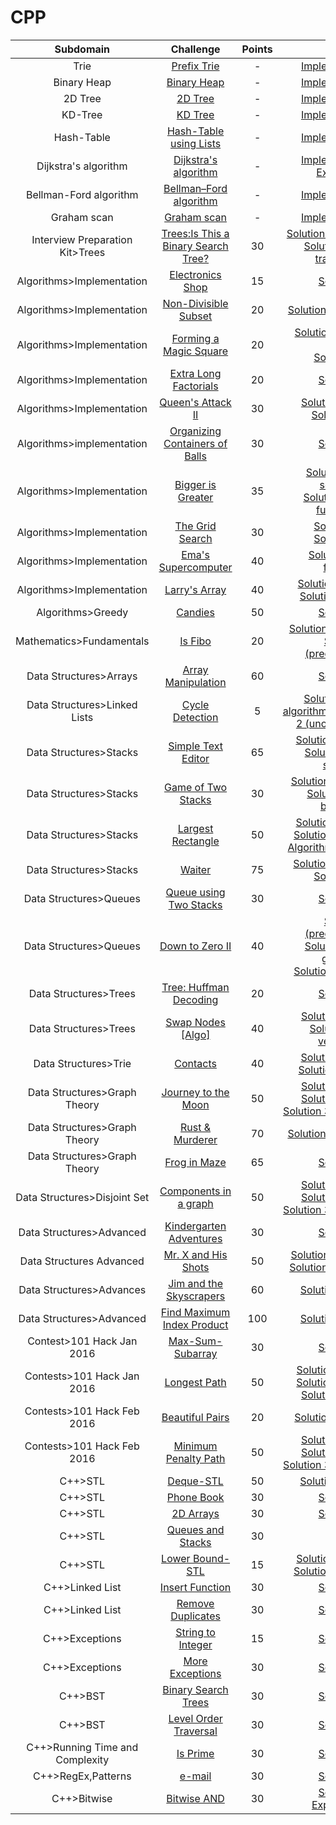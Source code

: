 # CPP

Subdomain|Challenge|Points|Solution
:-:|:-:|:-:|:-:
Trie|[Prefix Trie](https://en.wikipedia.org/wiki/Trie)|-|[Implementation.cpp](https://github.com/andy489/Data_Structures_and_Algorithms_CPP/blob/master/Trees/Trie%20(prefix%20trie).cpp)
Binary Heap|[Binary Heap](https://en.wikipedia.org/wiki/Binary_heap)|-|[Implementation.cpp](https://github.com/andy489/Data_Structures_and_Algorithms_CPP/blob/master/Trees/Binary%20Heap/MinHeap.cpp)
2D Tree|[2D Tree](https://en.wikipedia.org/wiki/K-d_tree)|-|[Implementation.cpp](https://github.com/andy489/Data_Structures_and_Algorithms_CPP/blob/master/K%20Dimensional%20Trees/2DTree.md)
KD-Tree|[KD Tree](https://en.wikipedia.org/wiki/K-d_tree)|-|[Implementation.cpp](https://github.com/andy489/Data_Structures_and_Algorithms_CPP/blob/master/K%20Dimensional%20Trees/KD-Tree.cpp)
Hash-Table|[Hash-Table using Lists](https://en.wikipedia.org/wiki/Hash_table)|-|[Implementation.cpp](https://github.com/andy489/Data_Structures_and_Algorithms_CPP/blob/master/Hash%20Table/Hash%20Table%20using%20Lists.cpp)
Dijkstra's algorithm| [Dijkstra's algorithm](https://en.wikipedia.org/wiki/Dijkstra%27s_algorithm)|-|[Implementation.cpp](https://github.com/andy489/Data_Structures_and_Algorithms_CPP/blob/master/Graphs/Dijkstra.cpp)<br>[Examples.md](https://github.com/andy489/Discrete_Structures/tree/master/DS1%20Dijkstra)
Bellman-Ford algorithm| [Bellman–Ford algorithm](https://en.wikipedia.org/wiki/Bellman–Ford_algorithm)|-|[Implementation.cpp](https://github.com/andy489/Data_Structures_and_Algorithms_CPP/blob/master/Graphs/Bellman-Ford%20algorithm.cpp)
Graham scan|[Graham scan](https://en.wikipedia.org/wiki/Graham_scan)|-|[Implementation.cpp](https://github.com/andy489/Data_Structures_and_Algorithms_CPP/blob/master/K%20Dimensional%20Trees/Convex-Hull%20(Graham-scan).cpp)
Interview Preparation Kit>Trees|[Trees:Is This a Binary Search Tree?](https://www.hackerrank.com/challenges/ctci-is-binary-search-tree/problem?h_l=interview&playlist_slugs%5B%5D=interview-preparation-kit&playlist_slugs%5B%5D=trees)|30|[Solution 1 (recursive).cpp](https://github.com/andy489/Data_Structures_and_Algorithms_CPP/blob/master/Interview%20Preparation%20Kit/Trees/Trees:%20Is%20This%20a%20Binary%20Search%20Tree%3F%20(recursive).cpp)<br>[Solution 2 (inorder traversal).cpp](https://github.com/andy489/Data_Structures_and_Algorithms_CPP/blob/master/Interview%20Preparation%20Kit/Trees/Trees:%20Is%20This%20a%20Binary%20Search%20Tree%3F%20(inorder%20traversal).cpp)
Algorithms>Implementation|[Electronics Shop](https://www.hackerrank.com/challenges/electronics-shop/problem)|15|[Solution.cpp](https://github.com/andy489/Data_Structures_and_Algorithms_CPP/blob/master/Algorithms/Implementation/Electronics%20Shop.cpp)
Algorithms>Implementation|[Non-Divisible Subset](https://www.hackerrank.com/challenges/non-divisible-subset/problem)|20|[Solution 1 (counting).cpp](https://github.com/andy489/Data_Structures_and_Algorithms_CPP/blob/master/Algorithms/Implementation/Non-Divisible%20Subset.cpp)
Algorithms>Implementation|[Forming a Magic Square](https://www.hackerrank.com/challenges/magic-square-forming/problem)|20|[Solution 1.cpp](https://github.com/andy489/Data_Structures_and_Algorithms_CPP/blob/master/Algorithms/Implementation/Forming%20a%20Magic%20Square%20(solution%201).cpp)<bt>[Solution 2.cpp](https://github.com/andy489/Data_Structures_and_Algorithms_CPP/blob/master/Algorithms/Implementation/Forming%20a%20Magic%20Square%20(solution%202).cpp)<br>[Solution 3.cpp](https://github.com/andy489/Data_Structures_and_Algorithms_CPP/blob/master/Algorithms/Implementation/Forming%20a%20Magic%20Square%20(solution%203).cpp)
Algorithms>Implementation|[Extra Long Factorials](https://www.hackerrank.com/challenges/extra-long-factorials/problem)|20|[Solution.cpp](https://github.com/andy489/Data_Structures_and_Algorithms_CPP/blob/master/Algorithms/Implementation/Extra%20Long%20factorials.cpp)
Algorithms>Implementation|[Queen's Attack II](https://www.hackerrank.com/challenges/queens-attack-2/problem)|30|[Solution 1 (bfs).cpp](https://github.com/andy489/Data_Structures_and_Algorithms_CPP/blob/master/Algorithms/Implementation/Queen's%20Attack%20II%20(bfs).cpp)<br>[Solution 2 (dfs)](https://github.com/andy489/Data_Structures_and_Algorithms_CPP/blob/master/Algorithms/Implementation/Queen's%20Attack%20II%20(dfs).cpp)
Algorithms>implementation|[Organizing Containers of Balls](https://www.hackerrank.com/challenges/organizing-containers-of-balls/problem)|30|[Solution.cpp](https://github.com/andy489/Data_Structures_and_Algorithms_CPP/blob/master/Algorithms/Implementation/Organizing%20Containers%20of%20Balls.cpp)
Algorithms>Implementation|[Bigger is Greater](https://www.hackerrank.com/challenges/bigger-is-greater/problem)|35|[Solution 1 (binary search).cpp](https://github.com/andy489/Data_Structures_and_Algorithms_CPP/blob/master/Algorithms/Implementation/Bigger%20is%20Greater%20(binary%20search).cpp)<br>[Solution 2 (built-in function).cpp](https://github.com/andy489/Data_Structures_and_Algorithms_CPP/blob/master/Algorithms/Implementation/Bigger%20is%20Greater%20(built-in%20function).cpp)
Algorithms>Implementation|[The Grid Search](https://www.hackerrank.com/challenges/the-grid-search/problem)|30|[Solution 1.cpp](https://github.com/andy489/Data_Structures_and_Algorithms_CPP/blob/master/Algorithms/Implementation/The%20Grid%20Search%20(first%20solution).cpp)<br>[Solution 2.cpp](https://github.com/andy489/Data_Structures_and_Algorithms_CPP/blob/master/Algorithms/Implementation/The%20Grid%20Search%20(second%20solution).cpp)
Algorithms>Implementation|[Ema's Supercomputer](https://www.hackerrank.com/challenges/two-pluses/problem)|40|[Solution 1 (brute force).cpp](https://github.com/andy489/Data_Structures_and_Algorithms_CPP/blob/master/Algorithms/Implementation/Ema's%20Supercomputer.cpp)
Algorithms>Implementation|[Larry's Array](https://www.hackerrank.com/challenges/larrys-array/problem)|40|[Solution 1 (slow).cpp](https://github.com/andy489/Data_Structures_and_Algorithms_CPP/blob/master/Algorithms/Implementation/Larry's%20Array%20(slow).cpp)<br>[Solution 2 (fast).cpp](https://github.com/andy489/Data_Structures_and_Algorithms_CPP/blob/master/Algorithms/Implementation/Larry's%20Array%20(fast).cpp)
  Algorithms>Greedy|[Candies](https://www.hackerrank.com/challenges/candies/problem)|50|[Solution.cpp](https://github.com/andy489/Data_Structures_and_Algorithms_CPP/blob/master/Algorithms/Greedy/Candies.cpp)
Mathematics>Fundamentals|[Is Fibo](https://www.hackerrank.com/challenges/is-fibo/problem?h_r=internal-search)|20|[Solution 1 (memory).cpp](https://github.com/andy489/Data_Structures_and_Algorithms_CPP/blob/master/Mathematics/Fundamental/Is%20Fibo%20(memory).cpp)<br>[Solution 2 (precompute).cpp](https://github.com/andy489/Data_Structures_and_Algorithms_CPP/blob/master/Mathematics/Fundamental/Is%20Fibo%20(precompute).cpp)
Data Structures>Arrays| [Array Manipulation](https://www.hackerrank.com/challenges/crush/problem)|60|[Solution.cpp](https://github.com/andy489/Data_Structures_and_Algorithms_CPP/blob/master/Data%20Structures/Arrays/Array%20manipulation.cpp)
Data Structures>Linked Lists|[Cycle Detection](https://www.hackerrank.com/challenges/detect-whether-a-linked-list-contains-a-cycle/problem)|5|[Solution 1 (Floyd's algorithm).cpp](https://github.com/andy489/Data_Structures_and_Algorithms_CPP/blob/master/Data%20Structures/Linked%20Lists/Cycle%20Detection%20(Floyd's%20algorithm).cpp)<br>[Solution 2 (unordered set).cpp](https://github.com/andy489/Data_Structures_and_Algorithms_CPP/blob/master/Data%20Structures/Linked%20Lists/Cycle%20Detection%20(unordered%20set).cpp)
Data Structures>Stacks|[Simple Text Editor](https://www.hackerrank.com/challenges/simple-text-editor/problem)|65|[Solution 1 (stack).cpp](https://github.com/andy489/Data_Structures_and_Algorithms_CPP/blob/master/Data%20Structures/Stacks/Simple%20Text%20Editor%20(stack).cpp)<br>[Solution 2 (history stack).cpp](https://github.com/andy489/Data_Structures_and_Algorithms_CPP/blob/master/Data%20Structures/Stacks/Simple%20Text%20Editor%20(history%20stack).cpp)
Data Structures>Stacks|[Game of Two Stacks](https://www.hackerrank.com/challenges/game-of-two-stacks/problem)|30|[Solution 1 (vectors).cpp](https://github.com/andy489/Data_Structures_and_Algorithms_CPP/blob/master/Data%20Structures/Stacks/Game%20of%20Two%20Stacks%20(vectors).cpp)<br>[Solution 2 (upper bound).cpp](https://github.com/andy489/Data_Structures_and_Algorithms_CPP/blob/master/Data%20Structures/Stacks/Game%20of%20Two%20Stacks%20(upper%20bound).cpp)
Data Structures>Stacks| [Largest Rectangle](https://www.hackerrank.com/challenges/largest-rectangle/problem)|50|[Solution 1 (stack).cpp](https://github.com/andy489/Data_Structures_and_Algorithms_CPP/blob/master/Data%20Structures/Stacks/Largest%20rectangle%20(stack).cpp)<br>[Solution 2 (vector).cpp](https://github.com/andy489/Data_Structures_and_Algorithms_CPP/blob/master/Data%20Structures/Stacks/Largest%20Rectangle%20(vector).cpp)<br>[Algorithm explanation.md](https://github.com/andy489/Data_Structures_and_Algorithms_CPP/blob/master/Data%20Structures/Stacks/Largest%20rectangle%20algorithm%20explanation.md)
Data Structures>Stacks|[Waiter](https://www.hackerrank.com/challenges/waiter/problem)|75|[Solution 1 (stacks).cpp](https://github.com/andy489/Data_Structures_and_Algorithms_CPP/blob/master/Data%20Structures/Stacks/Waiter%20(stacks).cpp)<br>[Solution 2.cpp](https://github.com/andy489/Data_Structures_and_Algorithms_CPP/blob/master/Data%20Structures/Stacks/Waiter.cpp)
Data Structures>Queues|[Queue using Two Stacks](https://www.hackerrank.com/challenges/queue-using-two-stacks/problem)|30|[Solution.cpp](https://github.com/andy489/Data_Structures_and_Algorithms_CPP/blob/master/Data%20Structures/Queues/Queue%20using%20Two%20Stacks.cpp)
Data Structures>Queues|[Down to Zero II](https://www.hackerrank.com/challenges/down-to-zero-ii/problem?h_r=internal-search)|40|[Solution 1 (precompute).cpp](https://github.com/andy489/Data_Structures_and_Algorithms_CPP/blob/master/Data%20Structures/Queues/Down%20to%20Zero%20II%20(precompute).cpp)<br>[Solution 2 (hidden graph).cpp](https://github.com/andy489/Data_Structures_and_Algorithms_CPP/blob/master/Data%20Structures/Queues/Down%20to%20Zero%20II%20(hidden%20graph).cpp)<br>[Solution 3 (queue).cpp](https://github.com/andy489/Data_Structures_and_Algorithms_CPP/blob/master/Data%20Structures/Queues/Down%20to%20Zero%20II%20(queue).cpp)
Data Structures>Trees|[Tree: Huffman Decoding](https://www.hackerrank.com/challenges/tree-huffman-decoding/problem)|20|[Solution.cpp](https://github.com/andy489/Data_Structures_and_Algorithms_CPP/blob/master/Data%20Structures/Trees/Tree:%20Huffman%20Decoding.cpp)
Data Structures>Trees|[Swap Nodes [Algo]](https://www.hackerrank.com/challenges/swap-nodes-algo/problem)|40|[Solution 1 (bfs).cpp](https://github.com/andy489/Data_Structures_and_Algorithms_CPP/blob/master/Data%20Structures/Trees/Swap%20Nodes%20%5BAlgo%5D%20(bfs).cpp)<br>[Solution 2 (child vectors).cpp](https://github.com/andy489/Data_Structures_and_Algorithms_CPP/blob/master/Data%20Structures/Trees/Swap%20Nodes%20%5BAlgo%5D%20(child%20vectors).cpp)
Data Structures>Trie|[Contacts](https://www.hackerrank.com/challenges/contacts/problem)|40|[Solution 1 (trie).cpp](https://github.com/andy489/Data_Structures_and_Algorithms_CPP/blob/master/Data%20Structures/Trie/Contacts%20(trie).cpp)<br>[Solution 2 (mapping)](https://github.com/andy489/Data_Structures_and_Algorithms_CPP/blob/master/Data%20Structures/Trie/Contacts%20(mapping).cpp)
Data Structures>Graph Theory| [Journey to the Moon](https://www.hackerrank.com/challenges/journey-to-the-moon/problem)|50|[Solution 1 (bfs).cpp](https://github.com/andy489/Data_Structures_and_Algorithms_CPP/blob/master/Data%20Structures/Graph%20Theory/Journey%20to%20the%20Moon%20(bfs).cpp)<br>[Solution 2 (dfs).cpp](https://github.com/andy489/Data_Structures_and_Algorithms_CPP/blob/master/Data%20Structures/Graph%20Theory/Journey%20to%20the%20Moon%20(dfs).cpp)<br>[Solution 3 (disjoint set).cpp](https://github.com/andy489/Data_Structures_and_Algorithms_CPP/blob/master/Data%20Structures/Graph%20Theory/Journey%20to%20the%20Moon%20(disjoint%20set).cpp)
Data Structures>Graph Theory | [Rust & Murderer](https://www.hackerrank.com/challenges/rust-murderer/problem)|70|[Solution (special bfs).cpp](https://github.com/andy489/Data_Structures_and_Algorithms_CPP/blob/master/Data%20Structures/Graph%20Theory/Rust%20%26%20Murderer%20(special%20bfs).cpp)
Data Structures>Graph Theory | [Frog in Maze](https://www.hackerrank.com/challenges/frog-in-maze/problem)|65|[Solution.cpp](https://github.com/andy489/Data_Structures_and_Algorithms_CPP/blob/master/Data%20Structures/Graph%20Theory/Frog%20in%20Maze.cpp)
Data Structures>Disjoint Set|[Components in a graph](https://www.hackerrank.com/challenges/components-in-graph/problem)|50|[Solution 1 (bfs).cpp](https://github.com/andy489/Data_Structures_and_Algorithms_CPP/blob/master/Data%20Structures/Disjoint%20Set/Components%20in%20a%20graph%20(bfs).cpp)<br>[Solution 2 (dfs).cpp](https://github.com/andy489/Data_Structures_and_Algorithms_CPP/blob/master/Data%20Structures/Disjoint%20Set/Components%20in%20a%20graph%20(dfs).cpp)<br>[Solution 3 (disjoint set).cpp](https://github.com/andy489/Data_Structures_and_Algorithms_CPP/blob/master/Data%20Structures/Disjoint%20Set/Components%20in%20a%20graph%20(disjoint%20set).cpp)
Data Structures>Advanced|[Kindergarten Adventures](https://www.hackerrank.com/challenges/kindergarten-adventures/problem)|30|[Solution.cpp](https://github.com/andy489/Data_Structures_and_Algorithms_CPP/blob/master/Data%20Structures/Advanced/Kindergarten%20Adventures.cpp)
Data Structures Advanced|[Mr. X and His Shots](https://www.hackerrank.com/challenges/x-and-his-shots/problem)|50|[Solution 1 (bounds).cpp](https://github.com/andy489/Data_Structures_and_Algorithms_CPP/blob/master/Data%20Structures/Advanced/Mr.%20X%20and%20His%20Shots%20(bounds).cpp)<br>[Solution 2 (marking).cpp](https://github.com/andy489/Data_Structures_and_Algorithms_CPP/blob/master/Data%20Structures/Advanced/Mr.%20X%20and%20His%20Shots%20(marking).cpp)
Data Structures>Advances|[Jim and the Skyscrapers](https://www.hackerrank.com/challenges/jim-and-the-skyscrapers/problem)|60|[Solution (stack).cpp](https://github.com/andy489/Data_Structures_and_Algorithms_CPP/blob/master/Data%20Structures/Advanced/Jim%20and%20the%20Skyscrapers%20(stack).cpp)
Data Structures>Advanced|[Find Maximum Index Product](https://www.hackerrank.com/challenges/find-maximum-index-product/problem)|100|[Solution (stack).cpp](https://github.com/andy489/Data_Structures_and_Algorithms_CPP/blob/master/Data%20Structures/Advanced/Find%20Maximum%20Index%20Product.cpp)
Contest>101 Hack Jan 2016 | [Max-Sum-Subarray](https://www.hackerrank.com/contests/101hack33/challenges/max-sum-subarray/problem) |30|[Solution.cpp](https://github.com/andy489/Data_Structures_and_Algorithms_CPP/blob/master/Contests/101%20Hack%20Jan%202016/Max-Sum-Subarray.cpp)
Contests>101 Hack Jan 2016 | [Longest Path](https://www.hackerrank.com/contests/101hack33/challenges/longest-path)|50|[Solution 1 (2 dfs).cpp](https://github.com/andy489/Data_Structures_and_Algorithms_CPP/blob/master/Contests/101%20Hack%20Jan%202016/Longest%20path%20(2%20dfs).cpp)<br>[Solution 2 (short).cpp](https://github.com/andy489/Data_Structures_and_Algorithms_CPP/blob/master/Contests/101%20Hack%20Jan%202016/Longest%20Path%20(short).cpp)<br>[Solution 3 (bfs).cpp](https://github.com/andy489/Data_Structures_and_Algorithms_CPP/blob/master/Contests/101%20Hack%20Jan%202016/Longest%20Path%20(bfs).cpp)
Contests>101 Hack Feb 2016|[Beautiful Pairs](https://www.hackerrank.com/contests/101hack34/challenges/beautiful-pairs)|20|[Solution (multiset).cpp](https://github.com/andy489/Data_Structures_and_Algorithms_CPP/blob/master/Contests/101%20Hack%20Feb%202016/Beautiful%20Pairs%20(multiset).cpp)
Contests>101 Hack Feb 2016|[Minimum Penalty Path](https://www.hackerrank.com/contests/101hack34/challenges/beautiful-path/problem)|50|[Solution 1 (bfs).cpp](https://github.com/andy489/Data_Structures_and_Algorithms_CPP/blob/master/Contests/101%20Hack%20Feb%202016/Minimum%20Penalty%20Path%20(bfs).cpp)<br>[Solution 2 (dfs).cpp](https://github.com/andy489/Data_Structures_and_Algorithms_CPP/blob/master/Contests/101%20Hack%20Feb%202016/Minimum%20Penalty%20Path%20(dfs).cpp)<br>[Solution 3 (disjoint set).cpp](https://github.com/andy489/Data_Structures_and_Algorithms_CPP/blob/master/Contests/101%20Hack%20Feb%202016/Minimum%20Penalty%20Path%20(disjoint%20set).cpp)
C++>STL|[Deque-STL](https://www.hackerrank.com/challenges/deque-stl/problem)|50|[Solution (linear).cpp](https://github.com/andy489/Data_Structures_and_Algorithms_CPP/blob/master/C%2B%2B/STL/Deque-STL%20(linear).cpp)
C++>STL|[Phone Book](https://www.hackerrank.com/challenges/30-dictionaries-and-maps/problem)|30|[Solution.cpp](https://github.com/andy489/Data_Structures_and_Algorithms_CPP/blob/master/C%2B%2B/STL/Phone%20Book.cpp)
C++>STL|[2D Arrays](https://www.hackerrank.com/challenges/30-2d-arrays/problem)| 30 |[Solution.cpp](https://github.com/andy489/Data_Structures_and_Algorithms_CPP/blob/master/C%2B%2B/STL/2D%20Arrays.cpp)
C++>STL|[Queues and Stacks](https://www.hackerrank.com/challenges/30-queues-stacks/problem)| 30 |[Solution](https://github.com/andy489/Data_Structures_and_Algorithms_CPP/blob/master/C%2B%2B/STL/Queues%20and%20Stacks.cpp)
C++>STL|[Lower Bound-STL](https://www.hackerrank.com/challenges/cpp-lower-bound/problem)| 15|[Solution 1 (array).cpp](https://github.com/andy489/Data_Structures_and_Algorithms_CPP/blob/master/C%2B%2B/STL/Lower%20Bound%20(array).cpp)<br>[Solution 2 (vector).cpp](https://github.com/andy489/Data_Structures_and_Algorithms_CPP/blob/master/C%2B%2B/STL/Lower%20Bound%20(vector).cpp)
C++>Linked List| [Insert Function](https://www.hackerrank.com/challenges/30-linked-list/problem)| 30 |[Solution.cpp](https://github.com/andy489/Data_Structures_and_Algorithms_CPP/blob/master/C%2B%2B/Linked%20List/Insert%20Function.cpp)
C++>Linked List | [Remove Duplicates](https://www.hackerrank.com/challenges/30-linked-list-deletion/problem)| 30 |[Solution.cpp](https://github.com/andy489/Data_Structures_and_Algorithms_CPP/blob/master/C%2B%2B/Linked%20List/Remove%20Duplicates.cpp)
C++>Exceptions | [String to Integer](https://www.hackerrank.com/challenges/30-exceptions-string-to-integer/problem)|15|[Solution.cpp](https://github.com/andy489/Data_Structures_and_Algorithms_CPP/blob/master/C%2B%2B/Exceptions/String%20to%20Integer.cpp)
C++>Exceptions | [More Exceptions](https://www.hackerrank.com/challenges/30-more-exceptions/problem) |30|[Solution.cpp](https://github.com/andy489/Data_Structures_and_Algorithms_CPP/blob/master/C%2B%2B/Exceptions/More%20Exceptions.cpp)
C++>BST| [Binary Search Trees](https://www.hackerrank.com/challenges/30-binary-search-trees/problem)|30|[Solution.cpp](https://github.com/andy489/Data_Structures_and_Algorithms_CPP/blob/master/C%2B%2B/BST/Binary%20Search%20Trees.cpp)
C++>BST| [Level Order Traversal](https://www.hackerrank.com/challenges/30-binary-trees/copy-from/139201508)|30|[Solution.cpp](https://github.com/andy489/Data_Structures_and_Algorithms_CPP/blob/master/C%2B%2B/BST/Level%20Order%20Traversal.cpp)
C++>Running Time and Complexity | [Is Prime](https://www.hackerrank.com/challenges/30-running-time-and-complexity/copy-from/143047512)|30|[Solution.cpp](https://github.com/andy489/Data_Structures_and_Algorithms_CPP/blob/master/C%2B%2B/Running%20Time%20and%20Complexity/Is%20Prime.cpp)
C++>RegEx,Patterns|[e-mail](https://www.hackerrank.com/challenges/30-regex-patterns/problem)|30|[Solution.cpp](https://github.com/andy489/Data_Structures_and_Algorithms_CPP/blob/master/C%2B%2B/RegExp%2C%20Patterns/e-mail.cpp)
C++>Bitwise|[Bitwise AND](https://www.hackerrank.com/challenges/30-bitwise-and/problem)|30|[Solution.cpp](https://github.com/andy489/Data_Structures_and_Algorithms_CPP/blob/master/C%2B%2B/Bitwise/Bitwise%20AND.cpp)<br>[Explanation.md](https://github.com/andy489/Data_Structures_and_Algorithms_CPP/blob/master/C%2B%2B/Bitwise/Bitwise%20AND%20Explanation.md)
